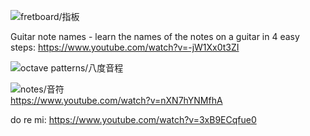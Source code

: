 ![fretboard/指板](https://sixstringacoustic.com/wp-content/uploads/2017/06/fretboard-diagram-with-the-musical-alphabet.png)

Guitar note names - learn the names of the notes on a guitar in 4 easy steps: 
https://www.youtube.com/watch?v=-jW1Xx0t3ZI

![octave patterns/八度音程](https://i.imgur.com/3r0HciA.png)

![notes/音符](https://i.imgur.com/olB2ycW.png)  
https://www.youtube.com/watch?v=nXN7hYNMfhA  

do re mi: https://www.youtube.com/watch?v=3xB9ECqfue0
